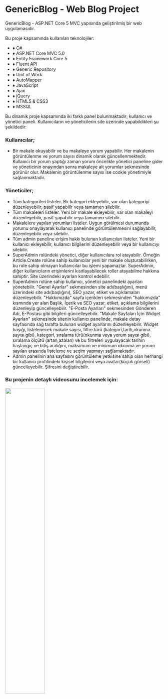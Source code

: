 
# GenericBlog - Web Blog Project

GenericBlog - ASP.NET Core 5 MVC yapısında geliştirilmiş bir web uygulamasıdır. 

Bu proje kapsamında kullanılan teknolojiler:

- ♦ C#
- ♦ ASP.NET Core MVC 5.0
- ♦ Entity Framework Core 5
- ♦ Fluent API
- ♦ Generic Repository
- ♦ Unit of Work
- ♦ AutoMapper
- ♦ JavaScript 
- ♦ Ajax
- ♦ jQuery
- ♦ HTML5 & CSS3
- ♦ MSSQL

Bu dinamik proje kapsamında iki farklı panel bulunmaktadır; kullanıcı ve yönetici paneli. Kullanıcıların ve yöneticilerin site üzerinde yapabildikleri şu şekildedir:

### Kullanıcılar;
 - Bir makale okuyabilir ve bu makaleye yorum yapabilir. Her makalenin görüntülenme ve yorum sayısı dinamik olarak güncellenmektedir. Kullanıcı bir yorum yaptığı zaman yorum öncelikle yönetici paneline gider ve yöneticinin onayından sonra makaleye ait yorumlar sekmesinde görünür olur. Makalenin görüntülenme sayısı ise cookie yönetimiyle sağlanmaktadır. 
 ### Yöneticiler;
 - Tüm kategorileri listeler. Bir kategori ekleyebilir, var olan kategoriyi düzenleyebilir, pasif yapabilir veya tamamen silebilir.
 - Tüm makaleleri listeler. Yeni bir makale ekleyebilir, var olan makaleyi düzenleyebilir, pasif yapabilir veya tamamen silebilir.
 - Makalelere yapılan yorumları listeler. Uygun görülmesi durumunda yorumu onaylayarak kullanıcı panelinde görüntülenmesini sağlayabilir, düzenleyebilir veya silebilir.
 - Tüm admin paneline erişim hakkı bulunan kullanıcıları listeler. Yeni bir kullanıcı ekleyebilir, kullanıcı bilgilerini düzenleyebilir veya bir kullanıcıyı silebilir.
 - SuperAdmin rolündeki yönetici, diğer kullanıcılara rol atayabilir. Örneğin Article.Create rolüne sahip kullanıcılar yeni bir makale oluşturabilirken, bu role sahip olmayan kullanıcılar bu işlemi yapamazlar. SuperAdmin, diğer kullanıcıların erişimlerini kısıtlayabilecek roller atayabilme hakkına sahiptir. Site üzerindeki ayarları kontrol edebilir.
 - SuperAdmin rolüne sahip kullanıcı, yönetici panelindeki ayarları yönetebilir. "Genel Ayarlar" sekmesinden site adı(başlığını), menü üzerindeki site adı(başlığını), SEO yazar, etiket ve açıklamaları düzenleyebilir. "Hakkımızda" sayfa içerikleri sekmesinden "hakkımızda" kısmında yer alan Başlık, İçerik ve SEO yazar, etiket, açıklama bilgilerini düzenleyip güncelleyebilir. "E-Posta Ayarları" sekmesinden Gönderen Adı, E-Postası gibi bilgileri güncelleyebilir. "Makale Sayfaları İçin Widget Ayarları" sekmesinde sitenin kullanıcı panelinde, makale detay sayfasında sağ tarafta bulunan widget ayarlarını düzenleyebilir. Widget başığı, listelenecek makale sayısı, filtre türü (kategori,tarih,okunma sayısı gibi), kategori, sıralama türü(okunma veya yorum sayısı gibi), sıralama ölçütü (artan,azalan) ve bu filtreleri uygulayacak tarihin başlangıç ve bitiş aralığını, maksimum ve minimum okunma ve yorum sayıları arasında listeleme ve seçim yapmayı sağlamaktadır. 
 - Admin panelinin ana sayfasını görüntüleme yetkisine sahip olan herhangi bir kullanıcı profilindeki kişisel bilgilerini veya avatar(küçük görseli) güncelleyebilir. Şifresini değiştirebilir. 
 ### Bu projenin detaylı videosunu incelemek için:

[<img src="https://i.postimg.cc/cLjZwP2K/final.jpg" width="50%">](https://youtu.be/26r4PK7FEcA "Generic Blog")

